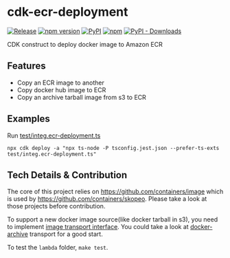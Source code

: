 # cdk-ecr-deployment

[![Release](https://github.com/wchaws/cdk-ecr-deployment/actions/workflows/release.yml/badge.svg)](https://github.com/wchaws/cdk-ecr-deployment/actions/workflows/release.yml)
[![npm version](https://img.shields.io/npm/v/cdk-ecr-deployment)](https://www.npmjs.com/package/cdk-ecr-deployment)
[![PyPI](https://img.shields.io/pypi/v/cdk-ecr-deployment)](https://pypi.org/project/cdk-ecr-deployment)
[![npm](https://img.shields.io/npm/dw/cdk-ecr-deployment?label=npm%20downloads)](https://www.npmjs.com/package/cdk-ecr-deployment)
[![PyPI - Downloads](https://img.shields.io/pypi/dw/cdk-ecr-deployment?label=pypi%20downloads)](https://pypi.org/project/cdk-ecr-deployment)

CDK construct to deploy docker image to Amazon ECR

## Features

* Copy an ECR image to another
* Copy docker hub image to ECR
* Copy an archive tarball image from s3 to ECR

## Examples

Run [test/integ.ecr-deployment.ts](./test/integ.ecr-deployment.ts)

```shell
npx cdk deploy -a "npx ts-node -P tsconfig.jest.json --prefer-ts-exts test/integ.ecr-deployment.ts"
```

## Tech Details & Contribution

The core of this project relies on https://github.com/containers/image which is used by https://github.com/containers/skopeo.
Please take a look at those projects before contribution.

To support a new docker image source(like docker tarball in s3), you need to implement [image transport interface](https://github.com/containers/image/blob/master/types/types.go). You could take a look at [docker-archive](https://github.com/containers/image/blob/ccb87a8d0f45cf28846e307eb0ec2b9d38a458c2/docker/archive/transport.go) transport for a good start.

To test the `lambda` folder, `make test`.
